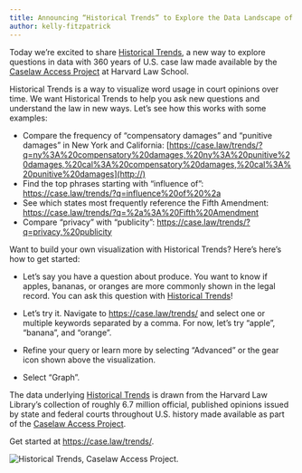 ```yaml
---
title: Announcing “Historical Trends” to Explore the Data Landscape of U.S. Case Law
author: kelly-fitzpatrick
---
```

Today we’re excited to share [Historical Trends](https://case.law/trends/), a new way to explore questions in data with 360 years of U.S. case law made available by the [Caselaw Access Project](https://case.law/) at Harvard Law School.

Historical Trends is a way to visualize word usage in court opinions over time. We want Historical Trends to help you ask new questions and understand the law in new ways. Let’s see how this works with some examples:

* Compare the frequency of “compensatory damages” and “punitive damages” in New York and California: [https://case.law/trends/?q=ny%3A%20compensatory%20damages,%20ny%3A%20punitive%20damages,%20cal%3A%20compensatory%20damages,%20cal%3A%20punitive%20damages](http://)
* Find the top phrases starting with “influence of”: https://case.law/trends/?q=influence%20of%20%2a
* See which states most frequently reference the Fifth Amendment: https://case.law/trends/?q=%2a%3A%20Fifth%20Amendment
* Compare “privacy” with “publicity”: https://case.law/trends/?q=privacy,%20publicity

Want to build your own visualization with Historical Trends? Here’s here’s how to get started:

* Let’s say you have a question about produce. You want to know if apples, bananas, or oranges are more commonly shown in the legal record. You can ask this question with [Historical Trends](https://case.law/trends/)! 

* Let’s try it. Navigate to https://case.law/trends/ and select one or multiple keywords separated by a comma. For now, let’s try “apple”, “banana”, and “orange”.

* Refine your query or learn more by selecting “Advanced” or the gear icon shown above the visualization.

* Select “Graph”.

The data underlying [Historical Trends](https://case.law/trends/) is drawn from the Harvard Law Library’s collection of roughly 6.7 million official, published opinions issued by state and federal courts throughout U.S. history made available as part of the [Caselaw Access Project](https://case.law/).

Get started at https://case.law/trends/.


![Historical Trends, Caselaw Access Project.](https://lil-blog-media.s3.amazonaws.com/main_twitter.png)
